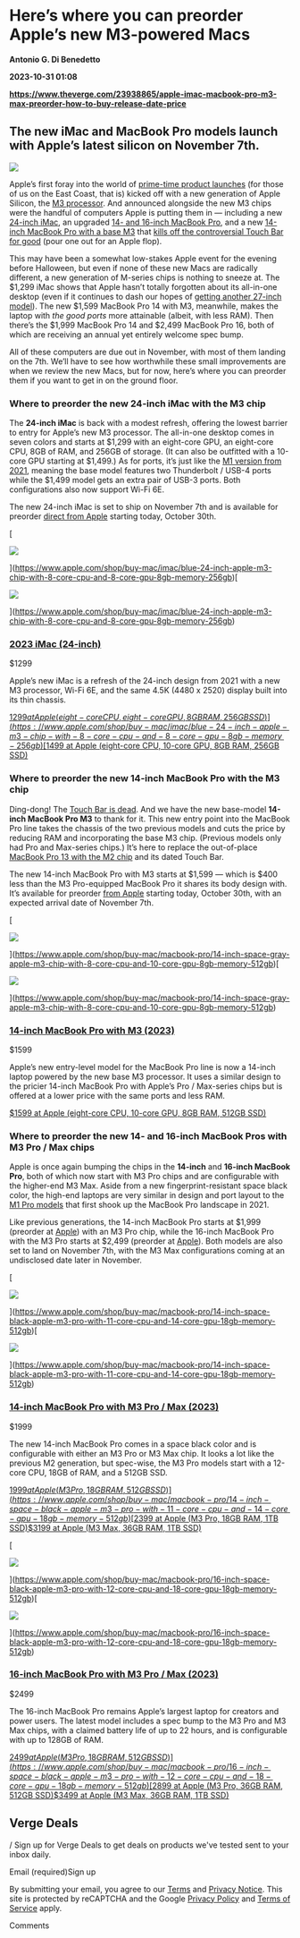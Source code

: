 # Here’s where you can preorder Apple’s new M3-powered Macs
**Antonio G. Di Benedetto**

**2023-10-31 01:08**

**https://www.theverge.com/23938865/apple-imac-macbook-pro-m3-max-preorder-how-to-buy-release-date-price**

The new iMac and MacBook Pro models launch with Apple’s latest silicon on November 7th.
---------------------------------------------------------------------------------------

![](https://cdn.vox-cdn.com/thumbor/X3s1FBxf4Pf7JkaqTdPrrV0HQDY=/0x0:2400x1714/1200x628/filters:focal(1200x857:1201x858)/cdn.vox-cdn.com/uploads/chorus_asset/file/25045417/Apple_iMac_M3_colors_screen.png)

Apple’s first foray into the world of [prime-time product launches](https://www.theverge.com/2023/10/29/23932031/apple-prime-time-event-tv-halloween) (for those of us on the East Coast, that is) kicked off with a new generation of Apple Silicon, the [M3 processor](https://www.theverge.com/e/23702717). And announced alongside the new M3 chips were the handful of computers Apple is putting them in — including a new [24-inch iMac](https://www.theverge.com/e/23702839), an upgraded [14- and 16-inch MacBook Pro](https://www.theverge.com/e/23702824), and a new [14-inch MacBook Pro with a base M3](https://www.theverge.com/e/23702824) that [kills off the controversial Touch Bar for good](https://www.theverge.com/e/23703130) (pour one out for an Apple flop).

This may have been a somewhat low-stakes Apple event for the evening before Halloween, but even if none of these new Macs are radically different, a new generation of M-series chips is nothing to sneeze at. The $1,299 iMac shows that Apple hasn’t totally forgotten about its all-in-one desktop (even if it continues to dash our hopes of [getting another 27-inch model](https://www.theverge.com/2023/10/30/23934824/apple-big-imac-m3-scary-fast-event)). The new $1,599 MacBook Pro 14 with M3, meanwhile, makes the laptop with _the good ports_ more attainable (albeit, with less RAM). Then there’s the $1,999 MacBook Pro 14 and $2,499 MacBook Pro 16, both of which are receiving an annual yet entirely welcome spec bump.

All of these computers are due out in November, with most of them landing on the 7th. We’ll have to see how worthwhile these small improvements are when we review the new Macs, but for now, here’s where you can preorder them if you want to get in on the ground floor.

### Where to preorder the new 24-inch iMac with the M3 chip

The **24-inch iMac** is back with a modest refresh, offering the lowest barrier to entry for Apple’s new M3 processor. The all-in-one desktop comes in seven colors and starts at $1,299 with an eight-core GPU, an eight-core CPU, 8GB of RAM, and 256GB of storage. (It can also be outfitted with a 10-core GPU starting at $1,499.) As for ports, it’s just like the [M1 version from 2021](https://www.theverge.com/22440059/apple-imac-m1-2021-24-review), meaning the base model features two Thunderbolt / USB-4 ports while the $1,499 model gets an extra pair of USB-3 ports. Both configurations also now support Wi-Fi 6E.

The new 24-inch iMac is set to ship on November 7th and is available for preorder [direct from Apple](https://www.apple.com/shop/buy-mac/imac/blue-24-inch-apple-m3-chip-with-8-core-cpu-and-8-core-gpu-8gb-memory-256gb) starting today, October 30th.

[![](data:image/gif;base64,R0lGODlhAQABAIAAAAAAAP///yH5BAEAAAAALAAAAAABAAEAAAIBRAA7)

![](https://duet-cdn.vox-cdn.com/thumbor/0x0:2040x1360/2400x2400/filters:focal(1020x680:1021x681):format(webp)/cdn.vox-cdn.com/uploads/chorus_asset/file/25046361/apple_imac_m3_2023_product_card.jpg)

](https://www.apple.com/shop/buy-mac/imac/blue-24-inch-apple-m3-chip-with-8-core-cpu-and-8-core-gpu-8gb-memory-256gb)[![](data:image/gif;base64,R0lGODlhAQABAIAAAAAAAP///yH5BAEAAAAALAAAAAABAAEAAAIBRAA7)

![](https://duet-cdn.vox-cdn.com/thumbor/0x0:2040x1360/2400x1600/filters:focal(1020x680:1021x681):format(webp)/cdn.vox-cdn.com/uploads/chorus_asset/file/25046361/apple_imac_m3_2023_product_card.jpg)

](https://www.apple.com/shop/buy-mac/imac/blue-24-inch-apple-m3-chip-with-8-core-cpu-and-8-core-gpu-8gb-memory-256gb)

### [2023 iMac (24-inch)](https://www.apple.com/shop/buy-mac/imac/blue-24-inch-apple-m3-chip-with-8-core-cpu-and-8-core-gpu-8gb-memory-256gb)

$1299

Apple’s new iMac is a refresh of the 24-inch design from 2021 with a new M3 processor, Wi-Fi 6E, and the same 4.5K (4480 x 2520) display built into its thin chassis.

[$1299 at Apple (eight-core CPU, eight-core GPU, 8GB RAM, 256GB SSD)](https://www.apple.com/shop/buy-mac/imac/blue-24-inch-apple-m3-chip-with-8-core-cpu-and-8-core-gpu-8gb-memory-256gb)[$1499 at Apple (eight-core CPU, 10-core GPU, 8GB RAM, 256GB SSD)](https://www.apple.com/shop/buy-mac/imac/blue-24-inch-apple-m3-chip-with-8-core-cpu-and-10-core-gpu-8gb-memory-256gb)

### Where to preorder the new 14-inch MacBook Pro with the M3 chip

Ding-dong! The [Touch Bar is dead](https://www.theverge.com/e/23703130). And we have the new base-model **14-inch MacBook Pro M3** to thank for it. This new entry point into the MacBook Pro line takes the chassis of the two previous models and cuts the price by reducing RAM and incorporating the base M3 chip. (Previous models only had Pro and Max-series chips.) It’s here to replace the out-of-place [MacBook Pro 13 with the M2 chip](https://www.theverge.com/23177674/apple-macbook-pro-m2-2022-review-price-specs-features) and its dated Touch Bar.

The new 14-inch MacBook Pro with M3 starts at $1,599 — which is $400 less than the M3 Pro-equipped MacBook Pro it shares its body design with. It’s available for preorder [from Apple](https://www.apple.com/shop/buy-mac/macbook-pro/14-inch-space-gray-apple-m3-chip-with-8-core-cpu-and-10-core-gpu-8gb-memory-512gb) starting today, October 30th, with an expected arrival date of November 7th.

[![](data:image/gif;base64,R0lGODlhAQABAIAAAAAAAP///yH5BAEAAAAALAAAAAABAAEAAAIBRAA7)

![](https://duet-cdn.vox-cdn.com/thumbor/0x0:2040x1360/2400x2400/filters:focal(1020x680:1021x681):format(webp)/cdn.vox-cdn.com/uploads/chorus_asset/file/25046366/apple_macbook_pro_m3_product_card.jpg)

](https://www.apple.com/shop/buy-mac/macbook-pro/14-inch-space-gray-apple-m3-chip-with-8-core-cpu-and-10-core-gpu-8gb-memory-512gb)[![](data:image/gif;base64,R0lGODlhAQABAIAAAAAAAP///yH5BAEAAAAALAAAAAABAAEAAAIBRAA7)

![](https://duet-cdn.vox-cdn.com/thumbor/0x0:2040x1360/2400x1600/filters:focal(1020x680:1021x681):format(webp)/cdn.vox-cdn.com/uploads/chorus_asset/file/25046366/apple_macbook_pro_m3_product_card.jpg)

](https://www.apple.com/shop/buy-mac/macbook-pro/14-inch-space-gray-apple-m3-chip-with-8-core-cpu-and-10-core-gpu-8gb-memory-512gb)

### [14-inch MacBook Pro with M3 (2023)](https://www.apple.com/shop/buy-mac/macbook-pro/14-inch-space-gray-apple-m3-chip-with-8-core-cpu-and-10-core-gpu-8gb-memory-512gb)

$1599

Apple’s new entry-level model for the MacBook Pro line is now a 14-inch laptop powered by the new base M3 processor. It uses a similar design to the pricier 14-inch MacBook Pro with Apple’s Pro / Max-series chips but is offered at a lower price with the same ports and less RAM.

[$1599 at Apple (eight-core CPU, 10-core GPU, 8GB RAM, 512GB SSD)](https://www.apple.com/shop/buy-mac/macbook-pro/14-inch-space-gray-apple-m3-chip-with-8-core-cpu-and-10-core-gpu-8gb-memory-512gb)

### Where to preorder the new 14- and 16-inch MacBook Pros with M3 Pro / Max chips

Apple is once again bumping the chips in the **14-inch** and **16-inch MacBook Pro**, both of which now start with M3 Pro chips and are configurable with the higher-end M3 Max. Aside from a new fingerprint-resistant space black color, the high-end laptops are very similar in design and port layout to the [M1 Pro models](https://www.theverge.com/22751921/apple-macbook-pro-14-16-inch-2021-m1-pro-max-review) that first shook up the MacBook Pro landscape in 2021.

Like previous generations, the 14-inch MacBook Pro starts at $1,999 (preorder at [Apple](https://www.apple.com/shop/buy-mac/macbook-pro/14-inch-space-black-apple-m3-pro-with-11-core-cpu-and-14-core-gpu-18gb-memory-512gb)) with an M3 Pro chip, while the 16-inch MacBook Pro with the M3 Pro starts at $2,499 (preorder at [Apple](https://www.apple.com/shop/buy-mac/macbook-pro/16-inch-space-black-apple-m3-pro-with-12-core-cpu-and-18-core-gpu-18gb-memory-512gb)). Both models are also set to land on November 7th, with the M3 Max configurations coming at an undisclosed date later in November.

[![](data:image/gif;base64,R0lGODlhAQABAIAAAAAAAP///yH5BAEAAAAALAAAAAABAAEAAAIBRAA7)

![](https://duet-cdn.vox-cdn.com/thumbor/0x0:2040x1360/2400x2400/filters:focal(1020x680:1021x681):format(webp)/cdn.vox-cdn.com/uploads/chorus_asset/file/25046372/apple_macbook_pro_m3_pro_2023_product_card.jpg)

](https://www.apple.com/shop/buy-mac/macbook-pro/14-inch-space-black-apple-m3-pro-with-11-core-cpu-and-14-core-gpu-18gb-memory-512gb)[![](data:image/gif;base64,R0lGODlhAQABAIAAAAAAAP///yH5BAEAAAAALAAAAAABAAEAAAIBRAA7)

![](https://duet-cdn.vox-cdn.com/thumbor/0x0:2040x1360/2400x1600/filters:focal(1020x680:1021x681):format(webp)/cdn.vox-cdn.com/uploads/chorus_asset/file/25046372/apple_macbook_pro_m3_pro_2023_product_card.jpg)

](https://www.apple.com/shop/buy-mac/macbook-pro/14-inch-space-black-apple-m3-pro-with-11-core-cpu-and-14-core-gpu-18gb-memory-512gb)

### [14-inch MacBook Pro with M3 Pro / Max (2023)](https://www.apple.com/shop/buy-mac/macbook-pro/14-inch-space-black-apple-m3-pro-with-11-core-cpu-and-14-core-gpu-18gb-memory-512gb)

$1999

The new 14-inch MacBook Pro comes in a space black color and is configurable with either an M3 Pro or M3 Max chip. It looks a lot like the previous M2 generation, but spec-wise, the M3 Pro models start with a 12-core CPU, 18GB of RAM, and a 512GB SSD.

[$1999 at Apple (M3 Pro, 18GB RAM, 512GB SSD)](https://www.apple.com/shop/buy-mac/macbook-pro/14-inch-space-black-apple-m3-pro-with-11-core-cpu-and-14-core-gpu-18gb-memory-512gb)[$2399 at Apple (M3 Pro, 18GB RAM, 1TB SSD)](https://www.apple.com/shop/buy-mac/macbook-pro/14-inch-space-black-apple-m3-pro-with-12-core-cpu-and-18-core-gpu-18gb-memory-1tb)[$3199 at Apple (M3 Max, 36GB RAM, 1TB SSD)](https://www.apple.com/shop/buy-mac/macbook-pro/14-inch-space-black-apple-m3-max-with-14-core-cpu-and-30-core-gpu-36gb-memory-1tb)

[![](data:image/gif;base64,R0lGODlhAQABAIAAAAAAAP///yH5BAEAAAAALAAAAAABAAEAAAIBRAA7)

![](https://duet-cdn.vox-cdn.com/thumbor/0x0:2400x1350/2400x2400/filters:focal(1329x855:1330x856):format(webp)/cdn.vox-cdn.com/uploads/chorus_asset/file/25045703/Apple_MacBook_Pro_lifestyle_screen.png)

](https://www.apple.com/shop/buy-mac/macbook-pro/16-inch-space-black-apple-m3-pro-with-12-core-cpu-and-18-core-gpu-18gb-memory-512gb)[![](data:image/gif;base64,R0lGODlhAQABAIAAAAAAAP///yH5BAEAAAAALAAAAAABAAEAAAIBRAA7)

![](https://duet-cdn.vox-cdn.com/thumbor/0x0:2400x1350/2400x1600/filters:focal(1329x855:1330x856):format(webp)/cdn.vox-cdn.com/uploads/chorus_asset/file/25045703/Apple_MacBook_Pro_lifestyle_screen.png)

](https://www.apple.com/shop/buy-mac/macbook-pro/16-inch-space-black-apple-m3-pro-with-12-core-cpu-and-18-core-gpu-18gb-memory-512gb)

### [16-inch MacBook Pro with M3 Pro / Max (2023)](https://www.apple.com/shop/buy-mac/macbook-pro/16-inch-space-black-apple-m3-pro-with-12-core-cpu-and-18-core-gpu-18gb-memory-512gb)

$2499

The 16-inch MacBook Pro remains Apple’s largest laptop for creators and power users. The latest model includes a spec bump to the M3 Pro and M3 Max chips, with a claimed battery life of up to 22 hours, and is configurable with up to 128GB of RAM.

[$2499 at Apple (M3 Pro, 18GB RAM, 512GB SSD)](https://www.apple.com/shop/buy-mac/macbook-pro/16-inch-space-black-apple-m3-pro-with-12-core-cpu-and-18-core-gpu-18gb-memory-512gb)[$2899 at Apple (M3 Pro, 36GB RAM, 512GB SSD)](https://www.apple.com/shop/buy-mac/macbook-pro/16-inch-space-black-apple-m3-pro-with-12-core-cpu-and-18-core-gpu-36gb-memory-512gb)[$3499 at Apple (M3 Max, 36GB RAM, 1TB SSD)](https://www.apple.com/shop/buy-mac/macbook-pro/16-inch-space-black-apple-m3-max-with-14-core-cpu-and-30-core-gpu-36gb-memory-1tb)

Verge Deals
-----------

/ Sign up for Verge Deals to get deals on products we've tested sent to your inbox daily.

Email (required)Sign up

By submitting your email, you agree to our [Terms](https://www.voxmedia.com/legal/terms-of-use) and [Privacy Notice](https://www.voxmedia.com/legal/privacy-notice). This site is protected by reCAPTCHA and the Google [Privacy Policy](https://policies.google.com/privacy) and [Terms of Service](https://policies.google.com/terms) apply.

Comments